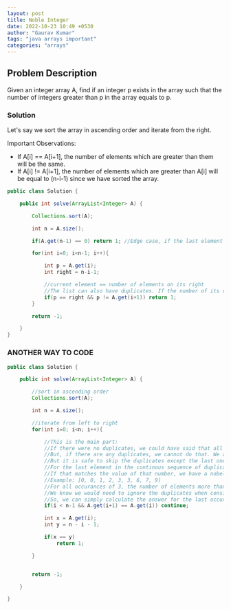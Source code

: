 ```yaml
---
layout: post
title: Noble Integer
date: 2022-10-23 10:49 +0530
author: "Gaurav Kumar"
tags: "java arrays important"
categories: "arrays"
---
```


## Problem Description

Given an integer array A, find if an integer p exists in the array such that the number of integers greater than p in the array equals to p.

### Solution

Let's say we sort the array in ascending order and iterate from the right.

Important Observations:

- If A[i] == A[i+1], the number of elements which are greater than them will be the same.
- If A[i] != A[i+1], the number of elements which are greater than A[i] will be equal to (n-i-1) since we have sorted the array.

```java
public class Solution {

    public int solve(ArrayList<Integer> A) {

        Collections.sort(A);

        int n = A.size();

        if(A.get(n-1) == 0) return 1; //Edge case, if the last element is 0

        for(int i=0; i<n-1; i++){

            int p = A.get(i);
            int right = n-i-1;

            //current element == number of elements on its right
            //The list can also have duplicates. If the number of its right is a duplicate, we cannot include that since we are looking for stricly greater
            if(p == right && p != A.get(i+1)) return 1;
        }

        return -1;

    }
}
```

### ANOTHER WAY TO CODE

```java
public class Solution {

    public int solve(ArrayList<Integer> A) {

        //sort in ascending order
        Collections.sort(A);

        int n = A.size();

        //iterate from left to right
        for(int i=0; i<n; i++){

            //This is the main part:
            //If there were no duplicates, we could have said that all numbers towards right are greater
            //But, if there are any duplicates, we cannot do that. We also don't know how many duplicates can be there.
            //But it is safe to skip the duplicates except the last one.
            //For the last element in the continous sequence of duplicates, we can definitely say that all elements towards its right are greater
            //If that matches the value of that number, we have a nobel number
            //Example: [0, 0, 1, 2, 3, 3, 6, 7, 9]
            //For all occurances of 3, the number of elements more than 3 is going to be the same, which is 3
            //We know we would need to ignore the duplicates when considering the first 3. But we don't know how many duplicates will be there.
            //So, we can simply calculate the answer for the last occurance of 3. The answer will be the same for all occurances of 3!
            if(i < n-1 && A.get(i+1) == A.get(i)) continue;

            int x = A.get(i);
            int y = n - i - 1;

            if(x == y)
                return 1;

        }


        return -1;

    }

}
```
